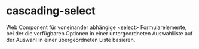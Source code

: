 # cascading-select
Web Component für voneinander abhängige &lt;select> Formularelemente, bei der die verfügbaren Optionen in einer untergeordneten Auswahlliste auf der Auswahl in einer übergeordneten Liste basieren.

